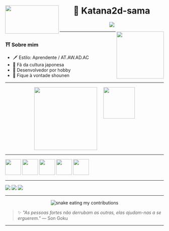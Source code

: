 <div align="center">
  <img src="https://cdn.discordapp.com/attachments/1129205531077263391/1385424091338637473/b2922692672aa9ae85fe0541afa63ae0.gif?ex=6856043b&is=6854b2bb&hm=3395ee4c028937e63f5800bd8ae0f6c65c07487e81e1c49ba10952f89e55dccd&" width="170" height="90" align="left" />

  <h1>🍃 Katana2d-sama</h1>

  <p align="center">
    <img src="https://readme-typing-svg.herokuapp.com?font=Fira+Code&size=22&pause=1000&center=true&width=435&lines=Eu+não+sei+de+tudo;Só+sei+o+que+sei;A+diversão+está+em+criar;Yoroshiku+shounen" />
  </p>

  <img src="https://media.giphy.com/media/13CoXDiaCcCoyk/giphy.gif" width="150" align="right" />
</div>

---

### ⛩️ Sobre mim

- 🗡️ Estilo: Aprendente / AT.AW.AD.AC  
- 🎴 Fã da cultura japonesa  
- 🦊 Desenvolvedor por hobby  
- 💬 Fique à vontade shounen  

---

<div align="center" style="display: flex; justify-content: center; gap: 20px; flex-wrap: wrap;">
  
  <img height="200" src="https://github-readme-stats.vercel.app/api?username=Katana2d-sama&show_icons=true&theme=gruvbox&hide_border=true&title_color=fe5f55&icon_color=fe5f55&text_color=eeeeee&bg_color=000000" />

  <img height="100" src="https://github-readme-stats.vercel.app/api/top-langs/?username=Katana2d-sama&layout=compact&theme=gruvbox&hide_border=true&title_color=fe5f55&text_color=eeeeee&bg_color=000000" />

</div>

---

<p align="left">
  <img src="https://cdn.jsdelivr.net/gh/devicons/devicon/icons/html5/html5-original.svg" width="50" />
  <img src="https://cdn.jsdelivr.net/gh/devicons/devicon/icons/css3/css3-original.svg" width="50" />
  <img src="https://cdn.jsdelivr.net/gh/devicons/devicon/icons/javascript/javascript-original.svg" width="50" />
  <img src="https://cdn.jsdelivr.net/gh/devicons/devicon/icons/nodejs/nodejs-original.svg" width="50" />
  <img src="https://cdn.jsdelivr.net/gh/devicons/devicon/icons/php/php-original.svg" width="50" />
</p>

---

<p align="left">
  <a href="#"><img src="https://img.shields.io/badge/YouTube-red?style=for-the-badge&logo=youtube" /></a>
  <a href="#"><img src="https://img.shields.io/badge/Instagram-%23E4405F.svg?style=for-the-badge&logo=instagram&logoColor=white" /></a>
  <a href="#"><img src="https://img.shields.io/badge/Discord-5865F2?style=for-the-badge&logo=discord&logoColor=white" /></a>
</p>

---

<p align="center">
  <img src="https://github.com/Katana2d-sama/Katana2d-sama/blob/output/github-contribution-grid-snake.svg" alt="snake eating my contributions" />
</p>

> ✨ *"As pessoas fortes não derrubam as outras, elas ajudam-nas a se erguerem."* — Son Goku
----------


